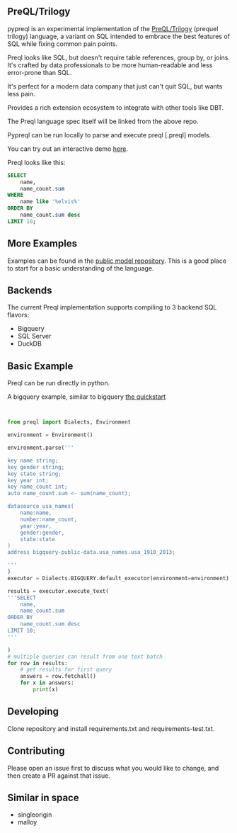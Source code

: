 ## PreQL/Trilogy

pypreql is an experimental implementation of the [PreQL/Trilogy](https://github.com/preqldata) (prequel trilogy) language, a variant on SQL intended to embrace the best features of SQL while fixing common pain points.

Preql looks like SQL, but doesn't require table references, group by, or joins. It's crafted by data professionals to be more human-readable and less error-prone than SQL.

It's perfect for a modern data company that just can't quit SQL, but wants less pain.

Provides a rich extension ecosystem to integrate with other tools like DBT.

The Preql language spec itself will be linked from the above repo. 

Pypreql can be run locally to parse and execute preql [.preql] models.  

You can try out an interactive demo [here](https://preqldata.dev/demo).


Preql looks like this:
```sql
SELECT
    name,
    name_count.sum
WHERE 
    name like '%elvis%'
ORDER BY
    name_count.sum desc
LIMIT 10;
```

## More Examples

Examples can be found in the [public model repository](https://github.com/preqldata/trilogy-public-models). 
This is a good place to start for a basic understanding of the language. 

## Backends

The current Preql implementation supports compiling to 3 backend SQL flavors:

- Bigquery
- SQL Server
- DuckDB


## Basic Example

Preql can be run directly in python.

A bigquery example, similar to bigquery [the quickstart](https://cloud.google.com/bigquery/docs/quickstarts/query-public-dataset-console)

```python


from preql import Dialects, Environment

environment = Environment()

environment.parse('''

key name string;
key gender string;
key state string;
key year int;
key name_count int;
auto name_count.sum <- sum(name_count);

datasource usa_names(
    name:name,
    number:name_count,
    year:year,
    gender:gender,
    state:state
)
address bigquery-public-data.usa_names.usa_1910_2013;

'''
)
executor = Dialects.BIGQUERY.default_executor(environment=environment)

results = executor.execute_text(
'''SELECT
    name,
    name_count.sum
ORDER BY
    name_count.sum desc
LIMIT 10;
'''

)
# multiple queries can result from one text batch
for row in results:
    # get results for first query
    answers = row.fetchall()
    for x in answers:
        print(x)
```

## Developing

Clone repository and install requirements.txt and requirements-test.txt.

## Contributing

Please open an issue first to discuss what you would like to change, and then create a PR against that issue.


## Similar in space

- singleorigin
- malloy